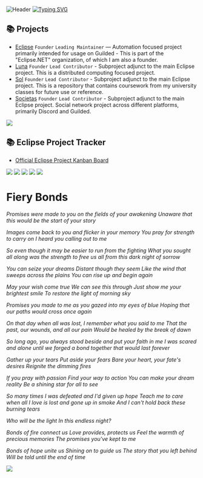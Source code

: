 ![Header](https://i.imgur.com/lMv4Nog.jpg)
[![Typing SVG](https://readme-typing-svg.herokuapp.com?font=Fira+Code&size=33&pause=1000&color=F7F7F7&center=true&vCenter=true&repeat=false&width=435&lines=The+Ocean's+Gray+Waves)](https://git.io/typing-svg)
## 📚 Projects

- [Eclipse](https://github.com/Reisonantia/Eclipse) `Founder` `Leading Maintainer` — Automation focused project primarily intended for usage on Guilded - This is part of the "Eclipse.NET" organization, of which I am also a founder.
- [Luna](https://github.com/Reisonantia/Luna) `Founder` `Lead Contributor` - Subproject adjunct to the main Eclipse project. This is a distributed computing focused project.
- [Sol](https://github.com/Reisonantia/Sol) `Founder` `Lead Contributor` - Subproject adjunct to the main Eclipse project. This is a repository that contains coursework from my university classes for future use or reference.
- [Societas](https://beacons.ai/reisonantia) `Founder` `Lead Contributor` - Subproject adjunct to the main Eclipse project. Social network project across different platforms, primarily Discord and Guilded.

![](https://komarev.com/ghpvc/?username=Reisonantia&color=lightgrey)

## 📚 Eclipse Project Tracker

- [Official Eclipse Project Kanban Board](https://tree.taiga.io/project/reisonantia-eclipse)

![](https://github-profile-summary-cards.vercel.app/api/cards/profile-details?username=Reisonantia&theme=github_dark)
![](http://github-profile-summary-cards.vercel.app/api/cards/repos-per-language?username=Reisonantia&theme=github_dark)
![](https://github-profile-summary-cards.vercel.app/api/cards/most-commit-language?username=Reisonantia&theme=github_dark)
![](https://github-profile-summary-cards.vercel.app/api/cards/stats?username=Reisonantia&theme=github_dark)
![](https://github-profile-summary-cards.vercel.app/api/cards/productive-time?username=Reisonantia&theme=github_dark)

# Fiery Bonds
*Promises were made to you on the fields of your awakening
Unaware that this would be the start of your story*

*Images come back to you and flicker in your memory
You pray for strength to carry on
I heard you calling out to me*

*So even though it may be easier to run from the fighting
What you sought all along was the strength to free us all from this dark night of sorrow*

*You can seize your dreams
Distant though they seem
Like the wind that sweeps across the plains
You can rise up and begin again*

*May your wish come true
We can see this through
Just show me your brightest smile
To restore the light of morning sky*

*Promises you made to me as you gazed into my eyes of blue
Hoping that our paths would cross once again*

*On that day when all was lost, I remember what you said to me
That the past, our wounds, and all our pain
Would be healed by the break of dawn*

*So long ago, you always stood beside and put your faith in me
I was scared and alone until we forged a bond together that would last forever*

*Gather up your tears
Put aside your fears
Bare your heart, your fate's desires
Reignite the dimming fires*

*If you pray with passion
Find your way to action
You can make your dream reality
Be a shining star for all to see*

*So many times I was defeated and I'd given up hope
Teach me to care when all I love is lost and gone up in smoke
And I can't hold back these burning tears*

*Who will be the light
In this endless night?*

*Bonds of fire connect us
Love provides, protects us
Feel the warmth of precious memories
The promises you've kept to me*

*Bonds of hope unite us
Shining on to guide us
The story that you left behind
Will be told until the end of time*

![](https://i.imgur.com/b6Xj9oa.png)
